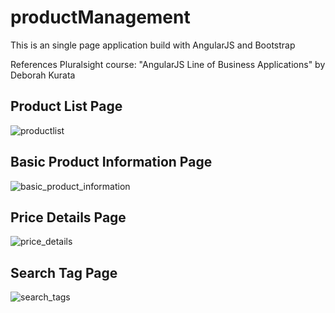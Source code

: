 # productManagement
This is an single page application build with AngularJS and Bootstrap

References Pluralsight course: "AngularJS Line of Business Applications" by Deborah Kurata

## Product List Page
![productlist](https://cloud.githubusercontent.com/assets/16660134/24050678/fcf2021a-0b05-11e7-8453-3c2b2767f5ec.png)

## Basic Product Information Page
![basic_product_information](https://cloud.githubusercontent.com/assets/16660134/24050780/561ad9a2-0b06-11e7-8556-624fc4e1e3cd.png)

## Price Details Page
![price_details](https://cloud.githubusercontent.com/assets/16660134/24050813/7d6a8cf0-0b06-11e7-81dd-c83bdeb5378b.png)

## Search Tag Page
![search_tags](https://cloud.githubusercontent.com/assets/16660134/24050868/9b0bfe42-0b06-11e7-8305-dc7a91c07dd1.png)
